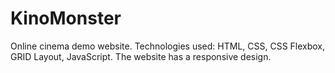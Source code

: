 # KinoMonster
Online cinema demo website.
Technologies used: HTML, CSS, CSS Flexbox, GRID Layout, JavaScript. The website has a responsive design.

